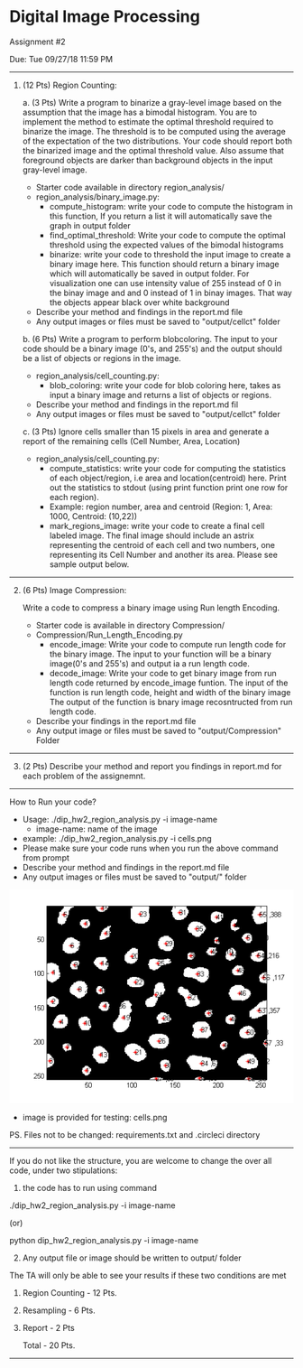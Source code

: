 # Digital Image Processing 
Assignment #2

Due: Tue 09/27/18 11:59 PM


__________________________________________________________________________________________________________________
1. (12 Pts) Region Counting:

 	a. (3 Pts) Write a program to binarize a gray-level image based on the assumption that the image has a bimodal histogram.  You are to implement the method to estimate the optimal threshold required to binarize the image. The threshold is to be computed using the average of the expectation of the two distributions. Your code should report both the binarized image and the optimal threshold value. Also assume that foreground objects are darker than background objects in the input gray-level image.
	- Starter code available in directory region_analysis/
	- region_analysis/binary_image.py:
		- compute_histogram: write your code to compute the histogram in this function, If you return a list it will automatically save the graph in output folder
		- find_optimal_threshold: Write your code to compute the optimal threshold using the expected values of the bimodal histograms
		- binarize: write your code to threshold the input image to create a binary image here. This function should return a binary image which will automatically be saved in output folder. For visualization one can use intensity value of 255 instead of 0 in the binay image and and 0 instead of 1 in binay images. That way the objects appear black over white background
	- Describe your method and findings in the report.md file
	- Any output images or files must be saved to "output/cellct" folder
  
 	b. (6 Pts) Write a program to perform blobcoloring. The input to your code should be a binary image (0's, and 255's) and the output should be a list of objects or regions in the image. 
	- region_analysis/cell_counting.py:
    	- blob_coloring: write your code for blob coloring here, takes as input a binary image and returns a list of objects or regions.
	- Describe your method and findings in the report.md fil
	- Any output images or files must be saved to "output/cellct" folder
  
 	c. (3 Pts) Ignore cells smaller than 15 pixels in area and generate a report of the remaining cells (Cell Number, Area, Location)
	- region_analysis/cell_counting.py:
		- compute_statistics: write your code for computing the statistics of each object/region, i.e area and location(centroid) here. Print out the statistics to stdout (using print function print one row for each region). 
		- Example: region number, area and centroid (Region: 1, Area: 1000, Centroid: (10,22))
		- mark_regions_image: write your code to create a final cell labeled image. The final image should include an astrix representing the centroid of each cell and two numbers, one representing its Cell Number and another its area. Please see sample output below.
		
		
___________________________________________________________________________________________________________________
2. (6 Pts) Image Compression:

	Write a code to compress a binary image using Run length Encoding. 
	- Starter code is available in directory Compression/
	- Compression/Run_Length_Encoding.py
		- encode_image: Write your code to compute run length code for the binary image. The input to your function will be a binary image(0's and 255's) and output ia a run length code.
		- decode_image: Write your code to get binary image from run length code returned by encode_image funtion. The input of the function is run length code, height and width of the binary image The output of the function is bnary image recosntructed from run length code.
	- Describe your findings in the report.md file
	- Any output image or files must be saved to "output/Compression" Folder
	
	
 
_____________________________________________________________________________________________________________________
3. (2 Pts) Describe your method and report you findings in report.md for each problem of the assignemnt.

______________________________________________________________________________________________________________________
How to Run your code?


  - Usage: ./dip_hw2_region_analysis.py -i image-name
       - image-name: name of the image
  - example: ./dip_hw2_region_analysis.py -i cells.png
  - Please make sure your code runs when you run the above command from prompt
  - Describe your method and findings in the report.md file
  - Any output images or files must be saved to "output/" folder
  
  ![Alt text](result.png?raw=true "Sample output")
  - image is provided for testing: cells.png 
  
PS. Files not to be changed: requirements.txt and .circleci directory 

----------------------
If you do not like the structure, you are welcome to change the over all code, under two stipulations:

1. the code has to run using command
  
  ./dip_hw2_region_analysis.py -i image-name  
  
  (or)
  
  python dip_hw2_region_analysis.py -i image-name  
  
  
2. Any output file or image should be written to output/ folder

The TA will only be able to see your results if these two conditions are met

1. Region Counting - 12 Pts. 
2. Resampling      - 6 Pts.
3. Report          - 2 Pts

    Total          - 20 Pts.
_______________________________________________________________________________________________________________________
